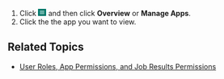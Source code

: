 1. Click ![menu button](images/menu-button.png) and then click **Overview** or **Manage Apps**. 
2. Click the the app you want to view.

## Related Topics
* [User Roles, App Permissions, and Job Results Permissions](app-permission-user-role.md)
